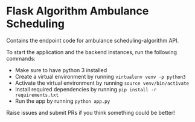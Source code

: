 # Flask Algorithm Ambulance Scheduling

Contains the endpoint code for ambulance scheduling-algorithm API.

To start the application and the backend instances, run the following commands:

* Make sure to have python 3 installed
* Create a virtual environment by running ``` virtualenv venv -p python3 ```
* Activate the virtual environment by running ```source venv/bin/activate```
* Install required dependencies by running ```pip install -r requirements.txt```
* Run the app by running ```python app.py```


Raise issues and submit PRs if you think something could be better!

